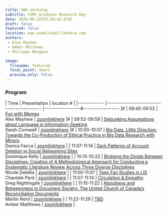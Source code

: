 ```yaml
---
title: UWO workshop
subtitle: FIMS Graduate Research Day
date: 2020-06-22T03:29:42.878Z
draft: false
featured: false
location: www.zoomlinkwillbehere.com
authors:
 - Alex Mayhew
 - Amber Matthews
 - Philippe Mongeon

image:
  filename: featured
  focal_point: Smart
  preview_only: false
---
```


### Program

 | Time        	| Presentation                                	| location         #                  	|
 |-------------	|---------------------------------------------	|------------------#------------------	|# | 09:45-09:52 	| [Fun with Memes](../../talk/FIMS2020.1Mayhew)<br> Alex Mayhew 	| [zoomlinkhere](zoomwillbehere.com) 	|# | 09:52-09:59 	| [Debunking Assumptions about Language in Information-Seeking](../../talk/FIMS2020.2Cornwell)<br> Sarah Cornwell        	| [zoomlinkhere](zoomwillbehere.com) 	|# | 10:00-10:07 	| [Big Data, Little Direction: Towards the Co-Production of Ethical Practice in Big Data Research with Minors](../../talk/FIMS2020.3Facca)<br> Danica Facca                  	| [zoomlinkhere](zoomwillbehere.com) |
 | 11:07-11:14 	| [Dark Patterns of Account Deletion in Social Networking Sites](../../talk/FIMS2020.4Kelly)<br> Dominique Kelly                  	| [zoomlinkhere](zoomwillbehere.com) 	|
 | 10:15-10:22 	| [Bridging the Divide Between Disciplines: Creation of A Methodological Approach for Conducting a Systematic Literature Review Across Three Diverse Disciplines ](../../talk/FIMS2020.5Delellis)<br> Nicole Delellis                  	| [zoomlinkhere](zoomwillbehere.com) 	|
 | 11:00-11:07 	| [Teen Fan Studies in LIS](../../talk/FIMS2020.6Pard)<br> Chantale Pard                  	| [zoomlinkhere](zoomwillbehere.com) 	|
 | 11:07-11:14 	| [Circulation & Empathy](../../talk/FIMS2020.7Nightingale)<br> Greg Nightingale                  	| [zoomlinkhere](zoomwillbehere.com) 	|
 | 11:15-11:22 	| [Aboutness and Betweenness in Document Society: The United Church of Canada’s Reconciliation Documents](../../talk/FIMS2020.8Nord)<br> Martin Nord                  	| [zoomlinkhere](zoomwillbehere.com) 	|
 | 11:22-11:29 	| [TBD](../../talk/FIMS2020.9Matthews)<br> Amber Matthews                  	| [zoomlinkhere](zoomwillbehere.com) 	|

